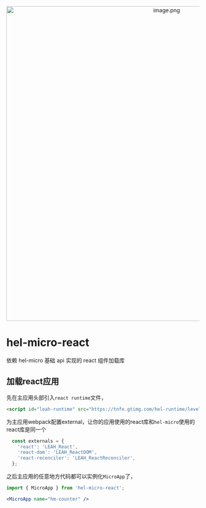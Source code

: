 <p align="center">
<img width="820px" src="https://tnfe.gtimg.com/image/nesdj6xn5b_1659182715485.png" alt="image.png" />
</p>

# hel-micro-react
依赖 hel-micro 基础 api 实现的 react 组件加载库
## 加载react应用
先在主应用头部引入`react runtime`文件，
```html
<script id="leah-runtime" src="https://tnfe.gtimg.com/hel-runtime/level1/16.14.0-react.js"></script>
```

为主应用webpack配置external，让你的应用使用的react库和`hel-micro`使用的react库是同一个
```js
  const externals = {
    'react': 'LEAH_React',
    'react-dom': 'LEAH_ReactDOM',
    'react-reconciler': 'LEAH_ReactReconciler',
  };
```

之后主应用的任意地方代码都可以实例化`MicroApp`了，
```jsx
import { MicroApp } from 'hel-micro-react';

<MicroApp name="hm-counter" />


